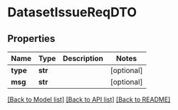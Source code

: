 # DatasetIssueReqDTO

## Properties
Name | Type | Description | Notes
------------ | ------------- | ------------- | -------------
**type** | **str** |  | [optional] 
**msg** | **str** |  | [optional] 

[[Back to Model list]](../README.md#documentation-for-models) [[Back to API list]](../README.md#documentation-for-api-endpoints) [[Back to README]](../README.md)

